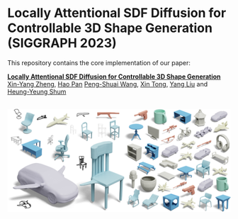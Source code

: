 # Locally Attentional SDF Diffusion for Controllable 3D Shape Generation (SIGGRAPH 2023)

This repository contains the core implementation of our paper:

**[Locally Attentional SDF Diffusion for Controllable 3D Shape Generation](https://zhengxinyang.github.io/projects/LAS-Diffusion.html)**
<br>
[Xin-Yang Zheng](https://zhengxinyang.github.io/),
[Hao Pan]()
[Peng-Shuai Wang](https://wang-ps.github.io/),
[Xin Tong](https://scholar.google.com/citations?user=P91a-UQAAAAJ),
[Yang Liu](https://xueyuhanlang.github.io/) and [Heung-Yeung Shum](https://www.microsoft.com/en-us/research/people/hshum/)
<br>
<br>

![teaser](assets/representative_full.jpg)